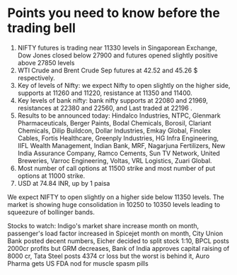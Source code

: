 # Points you need to know before the trading bell
1. NIFTY futures is trading near 11330 levels in Singaporean Exchange, Dow Jones closed below 27900 and futures opened slightly positive above 27850 levels
2. WTI Crude and Brent Crude Sep futures at 42.52 and 45.26 $ respectively. 
3. Key of levels of Nifty: we expect Nifty to open slightly on the higher side, supports at 11260 and 11220, resistance at 11350 and 11400.
4. Key levels of bank nifty: bank nifty supports at 22080 and 21969, resistances at 22380 and 22560, and Last traded at 22196 .
5. Results to be announced today: Hindalco Industries, NTPC, Glenmark Pharmaceuticals, Berger Paints, Bodal Chemicals, Borosil, Clariant Chemicals, Dilip Buildcon, Dollar Industries, Emkay Global, Finolex Cables, Fortis Healthcare, Greenply Industries, HG Infra Engineering, IIFL Wealth Management, Indian Bank, MRF, Nagarjuna Fertilizers, New India Assurance Company, Ramco Cements, Sun TV Network, United Breweries, Varroc Engineering, Voltas, VRL Logistics, Zuari Global.
6. Most number of call options at 11500 strike and most number of put options at 11000 strike.
7. USD at 74.84 INR, up by 1 paisa

We expect NIFTY to open slightly on a higher side below 11350 levels. The market is showing huge consolidation in 10250 to 10350 levels leading to squeezure of bollinger bands. 

Stocks to watch: Indigo's market share increase month on month, passenger's load factor increased in Spicejet month on month, City Union Bank posted decent numbers, Eicher decided to split stock 1:10, BPCL posts 2000cr profits but GRM decreases, Bank of India approves capital raising of 8000 cr, Tata Steel posts 4374 cr loss but the worst is behind it,  Auro Pharma gets US FDA nod for muscle spasm pills

